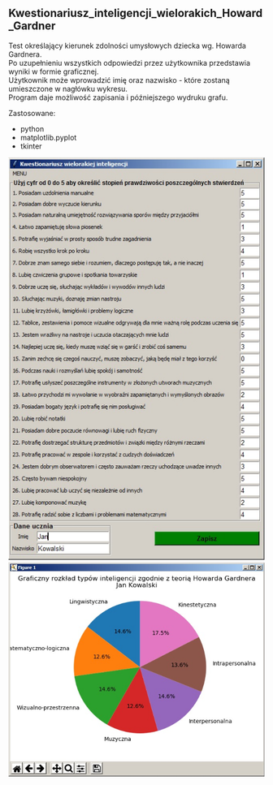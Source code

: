## Kwestionariusz_inteligencji_wielorakich_Howard_Gardner
Test określający kierunek zdolności umysłowych dziecka wg. Howarda Gardnera.<br />
Po uzupełnieniu wszystkich odpowiedzi przez użytkownika przedstawia wyniki w formie graficznej.<br />
Użytkownik może wprowadzić imię oraz nazwisko - które zostaną umieszczone w nagłówku wykresu.<br />
Program daje możliwość zapisania i późniejszego wydruku grafu.<br />

Zastosowane:<br />
- python
- matplotlib.pyplot
- tkinter

![Screenshot](main_window_jpg.jpg)
![Screenshot](graf_wynik_jpg.jpg)     
